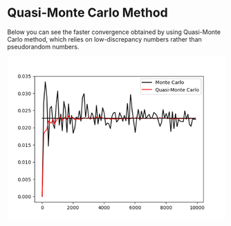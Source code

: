 # Quasi-Monte Carlo Method

Below you can see the faster convergence obtained by using Quasi-Monte Carlo method, which relies on low-discrepancy numbers rather than pseudorandom numbers.

![image](plot.png)
